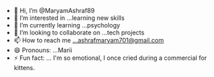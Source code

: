 - 👋 Hi, I’m @MaryamAshraf89
- 👀 I’m interested in ...learning new skills
- 🌱 I’m currently learning ...psychology
- 💞️ I’m looking to collaborate on ...tech projects
- 📫 How to reach me ...ashrafmaryam701@gmail.com
- 😄 Pronouns: ...Marii
- ⚡ Fun fact: ... I'm so emotional, I once cried during a commercial for kittens.

<!---
MaryamAshraf89/MaryamAshraf89 is a ✨ special ✨ repository because its `README.md` (this file) appears on your GitHub profile.
You can click the Preview link to take a look at your changes.
--->
